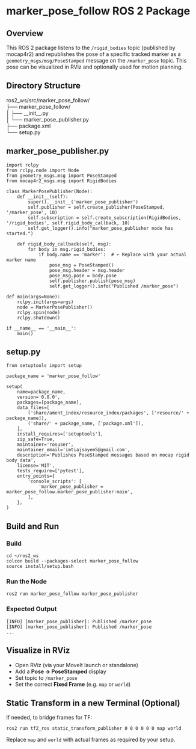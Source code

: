 marker\_pose\_follow ROS 2 Package
==================================

Overview
--------

This ROS 2 package listens to the `/rigid_bodies` topic (published by mocap4r2) and republishes the pose of a specific tracked marker as a `geometry_msgs/msg/PoseStamped` message on the `/marker_pose` topic. This pose can be visualized in RViz and optionally used for motion planning.

Directory Structure
-------------------

ros2_ws/src/marker\_pose\_follow/  
├── marker\_pose\_follow/  
│ ├── \_\_init\_\_.py  
│ └── marker\_pose\_publisher.py  
├── package.xml  
└── setup.py

marker\_pose\_publisher.py
--------------------------

    import rclpy
    from rclpy.node import Node
    from geometry_msgs.msg import PoseStamped
    from mocap4r2_msgs.msg import RigidBodies
    
    class MarkerPosePublisher(Node):
        def __init__(self):
            super().__init__('marker_pose_publisher')
            self.publisher = self.create_publisher(PoseStamped, '/marker_pose', 10)
            self.subscription = self.create_subscription(RigidBodies, '/rigid_bodies', self.rigid_body_callback, 10)
            self.get_logger().info("marker_pose_publisher node has started.")
    
        def rigid_body_callback(self, msg):
            for body in msg.rigid_bodies:
                if body.name == 'marker':  # ← Replace with your actual marker name
                    pose_msg = PoseStamped()
                    pose_msg.header = msg.header
                    pose_msg.pose = body.pose
                    self.publisher.publish(pose_msg)
                    self.get_logger().info("Published /marker_pose")
    
    def main(args=None):
        rclpy.init(args=args)
        node = MarkerPosePublisher()
        rclpy.spin(node)
        rclpy.shutdown()
    
    if __name__ == '__main__':
        main()
      

setup.py
--------

    from setuptools import setup
    
    package_name = 'marker_pose_follow'
    
    setup(
        name=package_name,
        version='0.0.0',
        packages=[package_name],
        data_files=[
            ('share/ament_index/resource_index/packages', ['resource/' + package_name]),
            ('share/' + package_name, ['package.xml']),
        ],
        install_requires=['setuptools'],
        zip_safe=True,
        maintainer='rosuser',
        maintainer_email='imtiajsayem5@gmail.com',
        description='Publishes PoseStamped messages based on mocap rigid body data',
        license='MIT',
        tests_require=['pytest'],
        entry_points={
            'console_scripts': [
                'marker_pose_publisher = marker_pose_follow.marker_pose_publisher:main',
            ],
        },
    )

Build and Run
-------------

### Build

    cd ~/ros2_ws
    colcon build --packages-select marker_pose_follow
    source install/setup.bash

### Run the Node

    ros2 run marker_pose_follow marker_pose_publisher

### Expected Output

    [INFO] [marker_pose_publisher]: Published /marker_pose
    [INFO] [marker_pose_publisher]: Published /marker_pose
    ...

Visualize in RViz
-----------------

*   Open RViz (via your MoveIt launch or standalone)
*   Add a **Pose → PoseStamped** display
*   Set topic to `/marker_pose`
*   Set the correct **Fixed Frame** (e.g. `map` or `world`)

Static Transform in a new Terminal (Optional)
---------------------------------------------

If needed, to bridge frames for TF:

    ros2 run tf2_ros static_transform_publisher 0 0 0 0 0 0 map world

Replace `map` and `world` with actual frames as required by your setup.
